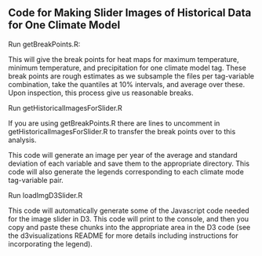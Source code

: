 ## Code for Making Slider Images of Historical Data for One Climate Model

Run getBreakPoints.R:

This will give the break points for heat maps for maximum temperature, minimum temperature, and precipitation for one climate model tag. These break points are rough estimates as we subsample the files per tag-variable combination, take the quantiles at 10% intervals, and average over these. Upon inspection, this process give us reasonable breaks.

Run getHistoricalImagesForSlider.R 

If you are using getBreakPoints.R there are lines to uncomment in getHistoricalImagesForSlider.R to transfer the break points over to this analysis.

This code will generate an image per year of the average and standard deviation of each variable and save them to the appropriate directory. This code will also generate the legends corresponding to each climate mode tag-variable pair. 

Run loadImgD3Slider.R

This code will automatically generate some of the Javascript code needed for the image slider in D3. This code will print to the console, and then you copy and paste these chunks into the appropriate area in the D3 code (see the d3visualizations README for more details including instructions for incorporating the legend). 



